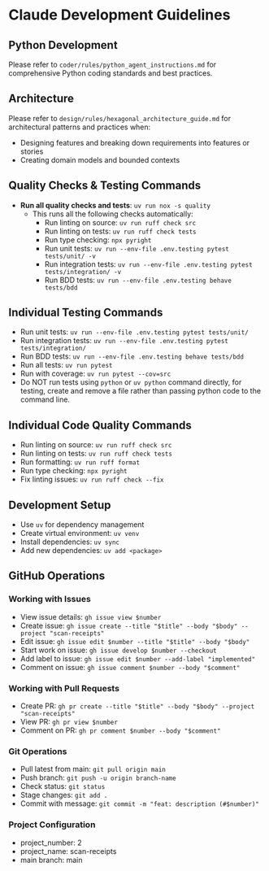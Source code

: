 # Claude Development Guidelines

## Python Development
Please refer to `coder/rules/python_agent_instructions.md` for comprehensive Python coding standards and best practices.

## Architecture
Please refer to `design/rules/hexagonal_architecture_guide.md` for architectural patterns and practices when:
- Designing features and breaking down requirements into features or stories
- Creating domain models and bounded contexts

## Quality Checks & Testing Commands
- **Run all quality checks and tests**: `uv run nox -s quality`
  - This runs all the following checks automatically:
    - Run linting on source: `uv run ruff check src`
    - Run linting on tests: `uv run ruff check tests`
    - Run type checking: `npx pyright`
    - Run unit tests: `uv run --env-file .env.testing pytest tests/unit/ -v`
    - Run integration tests: `uv run --env-file .env.testing pytest tests/integration/ -v`
    - Run BDD tests: `uv run --env-file .env.testing behave tests/bdd`

## Individual Testing Commands
- Run unit tests: `uv run --env-file .env.testing pytest tests/unit/`
- Run integration tests: `uv run --env-file .env.testing pytest tests/integration/`
- Run BDD tests: `uv run --env-file .env.testing behave tests/bdd`
- Run all tests: `uv run pytest`
- Run with coverage: `uv run pytest --cov=src`
- Do NOT run tests using `python` or `uv python` command directly, for testing, create and remove a file rather than passing python code to the command line.

## Individual Code Quality Commands
- Run linting on source: `uv run ruff check src`
- Run linting on tests: `uv run ruff check tests`
- Run formatting: `uv run ruff format`
- Run type checking: `npx pyright`
- Fix linting issues: `uv run ruff check --fix`

## Development Setup
- Use `uv` for dependency management
- Create virtual environment: `uv venv`
- Install dependencies: `uv sync`
- Add new dependencies: `uv add <package>`

## GitHub Operations

### Working with Issues
- View issue details: `gh issue view $number`
- Create issue: `gh issue create --title "$title" --body "$body" --project "scan-receipts"`
- Edit issue: `gh issue edit $number --title "$title" --body "$body"`
- Start work on issue: `gh issue develop $number --checkout`
- Add label to issue: `gh issue edit $number --add-label "implemented"`
- Comment on issue: `gh issue comment $number --body "$comment"`

### Working with Pull Requests
- Create PR: `gh pr create --title "$title" --body "$body" --project "scan-receipts"`
- View PR: `gh pr view $number`
- Comment on PR: `gh pr comment $number --body "$comment"`

### Git Operations
- Pull latest from main: `git pull origin main`
- Push branch: `git push -u origin branch-name`
- Check status: `git status`
- Stage changes: `git add .`
- Commit with message: `git commit -m "feat: description (#$number)"`

### Project Configuration
- project_number: 2
- project_name: scan-receipts
- main branch: main